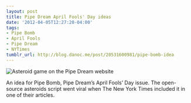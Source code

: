 ```yaml
---
layout: post
title: Pipe Dream April Fools' Day ideas
date: '2012-04-05T12:27:20-04:00'
tags:
- Pipe Bomb
- April Fools
- Pipe Dream
- NYTimes
tumblr_url: http://blog.danoc.me/post/20531600981/pipe-bomb-idea
---
```


![Asteroid game on the Pipe Dream website](/public/img/posts/pipe-dream-april-fools.png)

An idea for Pipe Bomb, Pipe Dream’s April Fools’ Day issue. The open-source asteroids script went viral when The New York Times included it in one of their articles.
